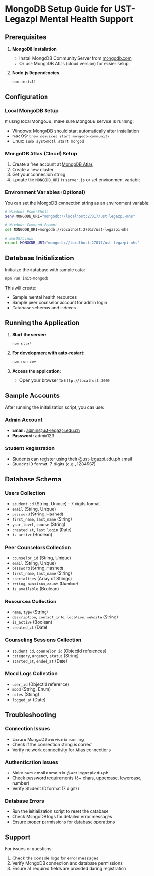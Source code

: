 # MongoDB Setup Guide for UST-Legazpi Mental Health Support

## Prerequisites

1. **MongoDB Installation**
   - Install MongoDB Community Server from [mongodb.com](https://www.mongodb.com/try/download/community)
   - Or use MongoDB Atlas (cloud version) for easier setup

2. **Node.js Dependencies**
   ```bash
   npm install
   ```

## Configuration

### Local MongoDB Setup
If using local MongoDB, make sure MongoDB service is running:
- Windows: MongoDB should start automatically after installation
- macOS: `brew services start mongodb-community`
- Linux: `sudo systemctl start mongod`

### MongoDB Atlas (Cloud) Setup
1. Create a free account at [MongoDB Atlas](https://www.mongodb.com/atlas)
2. Create a new cluster
3. Get your connection string
4. Update the `MONGODB_URI` in `server.js` or set environment variable

### Environment Variables (Optional)
You can set the MongoDB connection string as an environment variable:
```bash
# Windows PowerShell
$env:MONGODB_URI="mongodb://localhost:27017/ust-legazpi-mhs"

# Windows Command Prompt
set MONGODB_URI=mongodb://localhost:27017/ust-legazpi-mhs

# macOS/Linux
export MONGODB_URI="mongodb://localhost:27017/ust-legazpi-mhs"
```

## Database Initialization

Initialize the database with sample data:
```bash
npm run init-mongodb
```

This will create:
- Sample mental health resources
- Sample peer counselor account for admin login
- Database schemas and indexes

## Running the Application

1. **Start the server:**
   ```bash
   npm start
   ```

2. **For development with auto-restart:**
   ```bash
   npm run dev
   ```

3. **Access the application:**
   - Open your browser to `http://localhost:3000`

## Sample Accounts

After running the initialization script, you can use:

### Admin Account
- **Email:** admin@ust-legazpi.edu.ph
- **Password:** admin123

### Student Registration
- Students can register using their @ust-legazpi.edu.ph email
- Student ID format: 7 digits (e.g., 1234567)

## Database Schema

### Users Collection
- `student_id` (String, Unique) - 7 digits format
- `email` (String, Unique)
- `password` (String, Hashed)
- `first_name`, `last_name` (String)
- `year_level`, `course` (String)
- `created_at`, `last_login` (Date)
- `is_active` (Boolean)

### Peer Counselors Collection
- `counselor_id` (String, Unique)
- `email` (String, Unique)
- `password` (String, Hashed)
- `first_name`, `last_name` (String)
- `specialties` (Array of Strings)
- `rating`, `sessions_count` (Number)
- `is_available` (Boolean)

### Resources Collection
- `name`, `type` (String)
- `description`, `contact_info`, `location`, `website` (String)
- `is_active` (Boolean)
- `created_at` (Date)

### Counseling Sessions Collection
- `student_id`, `counselor_id` (ObjectId references)
- `category`, `urgency`, `status` (String)
- `started_at`, `ended_at` (Date)

### Mood Logs Collection
- `user_id` (ObjectId reference)
- `mood` (String, Enum)
- `notes` (String)
- `logged_at` (Date)

## Troubleshooting

### Connection Issues
- Ensure MongoDB service is running
- Check if the connection string is correct
- Verify network connectivity for Atlas connections

### Authentication Issues
- Make sure email domain is @ust-legazpi.edu.ph
- Check password requirements (8+ chars, uppercase, lowercase, number)
- Verify Student ID format (7 digits)

### Database Errors
- Run the initialization script to reset the database
- Check MongoDB logs for detailed error messages
- Ensure proper permissions for database operations

## Support

For issues or questions:
1. Check the console logs for error messages
2. Verify MongoDB connection and database permissions
3. Ensure all required fields are provided during registration